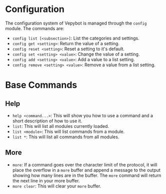 # Configuration
The configuration system of Vepybot is managed through the `config` module.
The commands are:
* `config list [<subsection>]`: List the categories and settings.
* `config get <setting>`: Return the value of a setting.
* `config reset <setting>`: Reset a setting to it's default.
* `config set <setting> <value>`: Change the value of a setting.
* `config add <setting> <value>`: Add a value to a list setting.
* `config remove <setting> <value>`: Remove a value from a list setting.

# Base Commands
## Help
* `help <command...>`: This will show you how to use a command and a short description of how to use it.
* `list`: This will list all modules currently loaded.
* `list <module>`: This will list commands from a module.
* `list *`: This will list all commands from all modules.
## More
* `more`: If a command goes over the character limit of the protocol, it will place the overflow in a `more` buffer and append a message to the output showing how many lines are in the buffer. The `more` command will return the next line in your more buffer.
* `more clear`: This will clear your `more` buffer.
## 
